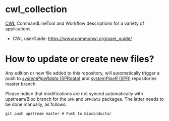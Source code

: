 # cwl_collection

[CWL](https://www.commonwl.org/) CommandLineTool and Workflow descriptions for a variety of applications

- CWL userGuide: https://www.commonwl.org/user_guide/

# How to update or create new files?

Any edition or new file added to this repository, will automatically trigger a
push to [*systemPipeRdata* (SPRdata)](https://github.com/tgirke/systemPipeRdata) 
and [*systemPipeR* (SPR)](https://github.com/tgirke/systemPipeR) repositories master branch. 

Please notice that modifications are not synced automatically with upstream/Bioc 
branch for the `SPR` and `SPRdata` packages. The latter needs to be done manually,
as follows:

```
git push upstream master # Push to Bioconductor 
```
